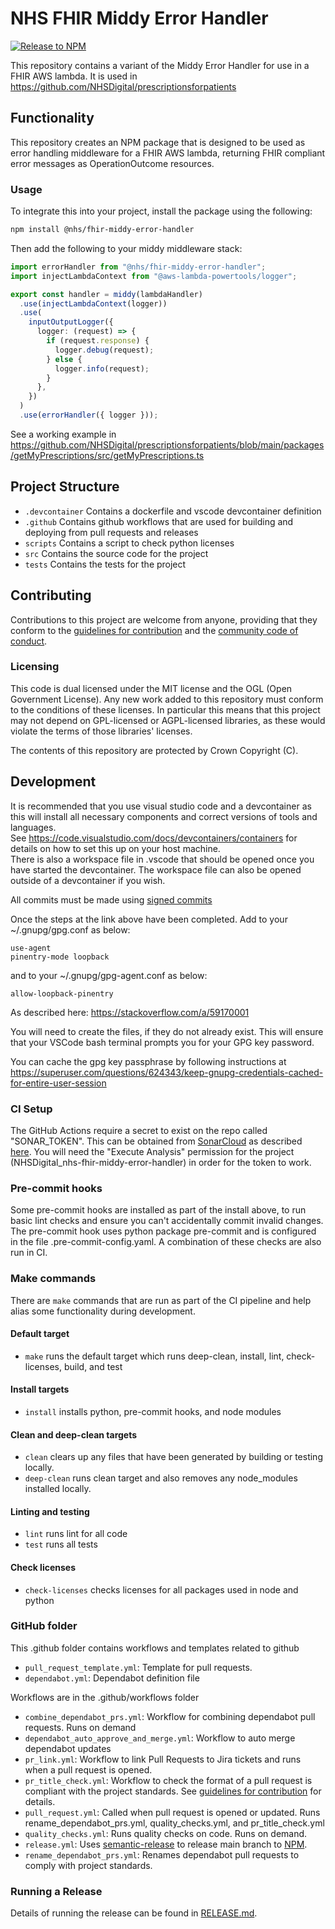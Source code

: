 # NHS FHIR Middy Error Handler

[![Release to NPM](https://github.com/NHSDigital/nhs-fhir-middy-error-handler/actions/workflows/release.yml/badge.svg?branch=main)](https://github.com/NHSDigital/nhs-fhir-middy-error-handler/actions/workflows/release.yml)

This repository contains a variant of the Middy Error Handler for use in a FHIR AWS lambda.
It is used in <https://github.com/NHSDigital/prescriptionsforpatients>

## Functionality

This repository creates an NPM package that is designed to be used as error handling middleware for a FHIR AWS lambda, returning FHIR compliant error messages as OperationOutcome resources.

### Usage

To integrate this into your project, install the package using the following:

```bash
npm install @nhs/fhir-middy-error-handler
```

Then add the following to your middy middleware stack:

```typescript
import errorHandler from "@nhs/fhir-middy-error-handler";
import injectLambdaContext from "@aws-lambda-powertools/logger";

export const handler = middy(lambdaHandler)
  .use(injectLambdaContext(logger))
  .use(
    inputOutputLogger({
      logger: (request) => {
        if (request.response) {
          logger.debug(request);
        } else {
          logger.info(request);
        }
      },
    })
  )
  .use(errorHandler({ logger }));
```

See a working example in <https://github.com/NHSDigital/prescriptionsforpatients/blob/main/packages/getMyPrescriptions/src/getMyPrescriptions.ts>

## Project Structure

- `.devcontainer` Contains a dockerfile and vscode devcontainer definition
- `.github` Contains github workflows that are used for building and deploying from pull requests and releases
- `scripts` Contains a script to check python licenses
- `src` Contains the source code for the project
- `tests` Contains the tests for the project

## Contributing

Contributions to this project are welcome from anyone, providing that they conform to the [guidelines for contribution](./CONTRIBUTING.md) and the [community code of conduct](./CODE_OF_CONDUCT.md).

### Licensing

This code is dual licensed under the MIT license and the OGL (Open Government License). Any new work added to this repository must conform to the conditions of these licenses. In particular this means that this project may not depend on GPL-licensed or AGPL-licensed libraries, as these would violate the terms of those libraries' licenses.

The contents of this repository are protected by Crown Copyright (C).

## Development

It is recommended that you use visual studio code and a devcontainer as this will install all necessary components and correct versions of tools and languages.  
See <https://code.visualstudio.com/docs/devcontainers/containers> for details on how to set this up on your host machine.  
There is also a workspace file in .vscode that should be opened once you have started the devcontainer. The workspace file can also be opened outside of a devcontainer if you wish.

All commits must be made using [signed commits](https://docs.github.com/en/authentication/managing-commit-signature-verification/signing-commits)

Once the steps at the link above have been completed. Add to your ~/.gnupg/gpg.conf as below:

```
use-agent
pinentry-mode loopback
```

and to your ~/.gnupg/gpg-agent.conf as below:

```
allow-loopback-pinentry
```

As described here:
<https://stackoverflow.com/a/59170001>

You will need to create the files, if they do not already exist.
This will ensure that your VSCode bash terminal prompts you for your GPG key password.

You can cache the gpg key passphrase by following instructions at <https://superuser.com/questions/624343/keep-gnupg-credentials-cached-for-entire-user-session>

### CI Setup

The GitHub Actions require a secret to exist on the repo called "SONAR_TOKEN".
This can be obtained from [SonarCloud](https://sonarcloud.io/)
as described [here](https://docs.sonarsource.com/sonarqube/latest/user-guide/user-account/generating-and-using-tokens/).
You will need the "Execute Analysis" permission for the project (NHSDigital_nhs-fhir-middy-error-handler) in order for the token to work.

### Pre-commit hooks

Some pre-commit hooks are installed as part of the install above, to run basic lint checks and ensure you can't accidentally commit invalid changes.
The pre-commit hook uses python package pre-commit and is configured in the file .pre-commit-config.yaml.
A combination of these checks are also run in CI.

### Make commands

There are `make` commands that are run as part of the CI pipeline and help alias some functionality during development.

#### Default target

- `make` runs the default target which runs deep-clean, install, lint, check-licenses, build, and test

#### Install targets

- `install` installs python, pre-commit hooks, and node modules

#### Clean and deep-clean targets

- `clean` clears up any files that have been generated by building or testing locally.
- `deep-clean` runs clean target and also removes any node_modules installed locally.

#### Linting and testing

- `lint` runs lint for all code
- `test` runs all tests

#### Check licenses

- `check-licenses` checks licenses for all packages used in node and python

### GitHub folder

This .github folder contains workflows and templates related to github

- `pull_request_template.yml`: Template for pull requests.
- `dependabot.yml`: Dependabot definition file

Workflows are in the .github/workflows folder

- `combine_dependabot_prs.yml`: Workflow for combining dependabot pull requests. Runs on demand
- `dependabot_auto_approve_and_merge.yml`: Workflow to auto merge dependabot updates
- `pr_link.yml`: Workflow to link Pull Requests to Jira tickets and runs when a pull request is opened.
- `pr_title_check.yml`: Workflow to check the format of a pull request is compliant with the project standards. See [guidelines for contribution](./CONTRIBUTING.md) for details.
- `pull_request.yml`: Called when pull request is opened or updated. Runs rename_dependabot_prs.yml, quality_checks.yml, and pr_title_check.yml
- `quality_checks.yml`: Runs quality checks on code. Runs on demand.
- `release.yml`: Uses [semantic-release](https://semantic-release.gitbook.io/semantic-release/) to release main branch to [NPM](https://www.npmjs.com/package/@nhs/fhir-middy-error-handler).
- `rename_dependabot_prs.yml`: Renames dependabot pull requests to comply with project standards.

### Running a Release

Details of running the release can be found in [RELEASE.md](./RELEASE.md).
